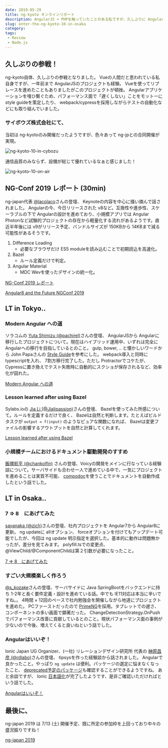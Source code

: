 ```yaml
---
date: 2019-05-29
title: ng-kyoto オンラインリポート
description: AngularJS + PHPを触っていたことのある私ですが、久しぶりに Angular界隈に顔を出しました。
slug: enter-the-ng-kyoto-10-in-osaka
category: 
tags: 
 - Review
 - Node.js
---
```


## 久しぶりの参戦！

ng-kyoto自体、久しぶりの参戦となりました。 Vueの人間だと思われている私自身ですが、一年前まで AngularJSのプロジェクトも経験。 Vueを使ってリプレースを進めたこともありましたがこのプロジェクトが頓挫。 Angularアプリケーションを喰ひ繫ぐため、パフォーマンス面で「遅くしない」ことをモットーに style guideを策定したり、 webpack/cypressを採用しながらテストの自動化などにも取り組んでいました。

### サイボウズ株式会社にて、

当初は ng-kyotoのみ開催だったようですが、色々あって ng-jpとの合同開催が実現。

![ng-kyoto-10-in-cybozu](//images.ctfassets.net/gzkue3szf85p/30pcYPTDrQnxnTJjS2MbGe/d29054834257073bfaaefbff6f8c8bc2/cybozu.png)

通信品質のみならず、設備が総じて優れているなぁと感じました！

![ng-kyoto-10-on-air](//images.ctfassets.net/gzkue3szf85p/6ZfxGD2oMacD3Vski5VGQc/cfe46d05633d72f089095b35e91b2634/ng-kyoto-10-on-air.png)

## NG-Conf 2019 レポート (30min)

ng-japan代表 [@lacolaco](https://twitter.com/lacolaco)さんの登壇、 Keynoteの内容を中心に掻い摘んで話されました。 Angularの今、今日リリースされた v8など。互換性や進歩性、スケーラブルの下で Angularの設計を進めており、小規模アプリでは Angular Photonなど試験的プロジェクトの存在から軽量化する流れがあるようです。直近半年後には v9がリリース予定、バンドルサイズが 150KBから 14KBまで減る可能性があるそうです。

1. Difference Loading
   - 必要なブラウザだけ ES5 moduleを読み込むことで初期読込を高速化。
2. Bazel
   - ルール定義だけで判定。
3. Angular Material
   - MDC Wevを使ったデザインの統一化。

<a class="link-preview" href="https://docs.google.com/presentation/d/e/2PACX-1vRHm-WmKwGP8-U17euwrD6kiwzm65afZXPg1i71CgpOqh5jFjJD3w9_OI9ToD5u8py7D9rqRu8uQWaI/pub">NG-Conf 2019 レポート</a>

<a class="link-preview" href="https://juristr.com/blog/2019/05/Angular-8-and-the-Future-NGConf-2019-Roundup">Angular8 and the Future NGConf 2019</a>

## LT in Tokyo..

### Modern Angular への道

ソラコムの [Yuta Shimizu (@pachirel)](https://twitter.com/pachirel)さんの登壇、 AngularJSから Angularに移行したプロジェクトについて。現在はハイブリッド運用中、いずれは完全に Angularへの移行を目指しているとのこと。 gulp, bower, .. と懐かしいワードから John Papaさんの [Style Guide](https://johnpapa.net/)を参考にした。 webpack導入と同時に typescriptを入れ、 7割方移行完了した。ただし Protractorでコケたが、 Cypressに置き換えでテスト失敗時に自動的にスクショが保存されるなど、効率化が図れた。

<a class="link-preview" href="https://www.slideshare.net/YutaShimizu1/our-track-to-modern-angular">Modern Angular への道</a>

### Lesson learned after using Bazel

Sylabs.ioの [Jia Li (@Jialipassion)](https://twitter.com/Jialipassion)さんの登壇、 Bazelを使ってみた所感について。ルールを定義するだけで良く、 Bazelは自然と判断します。たとえばビルドタスクが `output = f(input)` のようなピュアな関数になれば、 Bazelは変更ファイルの影響するアウトプットを自然と計算してくれます。

<a class="link-preview" href="https://slides.com/jiali/deck-3">Lesson learned after using Bazel</a>

### 小規模チームにおけるドキュメント駆動開発のすすめ

[飯塚航平 (@chankolfin)](https://twitter.com/chankolfin) さんの登壇、Voicyの開発をメインに行なっている経験談について。サーバサイドも合わせ一人で進めている中で、一気にプロジェクトを進めることは実質不可能、 [compodoc](https://compodoc.app/)を使うことでドキュメントを自動作成したという話でした。

## LT in Osaka..

### 7 => 8　にあげてみた

[sayanaka (@zich)](https://twitter.com/zich８)さんの登壇、社内プロジェクトを Angular7から Angular8に更新。 ng updateに allオプション、 forceオプションを付けてもアップデート可能でしたが、今回は ng update 明示指定を選択した。基本的に動作は問題無かったが、差分を見てみます。 polyfill.tsでの変更点、 @ViewChild/@ComponentChildは第２引数が必要になったこと。

<a class="link-preview" href="https://speakerdeck.com/sayanaka/ng-kyoto-angular-meetup-10">7 => 8　にあげてみた</a>

### すごい大規模楽しく作ろう

[@s_kozake](https://twitter.com/s_kozake)さんの登壇、サーバサイドに Java SpringBootをバックエンドに持ち 1-2年と長く要件定義・設計を進めている話。中でも IE11対応は本当に辛いですね。。 4時間 × 12回のペースで社内勉強会を開催しながら地道にプロジェクトを進めた。 PCファーストだったので [PrimeNG](https://www.primefaces.org/primeng/)を採用。タブレットでの遅さ、コンポーネントの多い画面で顕著だった。 ChangeDetectionStrategy.OnPushでパフォーマンス改善に貢献しているとのこと。現状パフォーマンス面の事例が少ないので今後、増えてくると良いねという話でした。

### Angularはいいぞ！

Ionic Japan UG Organizer、(一社) リレーションデザイン研究所 代表の [榊原昌彦 (@rdlabo)](https://twitter.com/rdlabo)さんの登壇、 tipsysを作った経験談から話されました。 Angularで良かったこと。やっぱり `ng update` は便利。パッケージの選定に悩まなくなったこと、 [deprecated予定のパッケージ](https://angular.io/guide/deprecations)も確認することができるようですね。 あと余談ですが、 Ionic [日本語化](https://ionicframework.com/jp/docs/)が完了したようです、是非ご確認いただければという話でした。

<a class="link-preview" href="https://speakerdeck.com/rdlabo/angular-is-good">Angularはいいぞ！</a>

## 最後に、

ng-japan 2019 は 7/13 (土) 開催予定、既に所定の参加枠を上回っており中々の盛況振りですね！

<a class="link-preview" href="https://ngjapan.connpass.com/event/131180/">ng-japan 2019</a>
